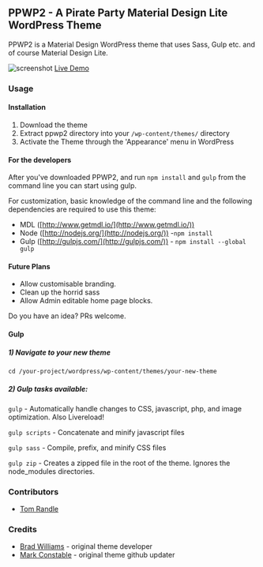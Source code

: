 ## PPWP2 - A Pirate Party Material Design Lite WordPress Theme

PPWP2 is a Material Design WordPress theme that uses Sass, Gulp etc. and of course Material Design Lite. 

![screenshot](https://i.imgur.com/CEWNtZa.png)
[Live Demo](https://pirateparty.org.au)

### Usage

#### Installation

1. Download the theme
2. Extract ppwp2 directory into your `/wp-content/themes/` directory
3. Activate the Theme through the 'Appearance' menu in WordPress

#### For the developers

After you've downloaded PPWP2, and run `npm install` and `gulp` from the command line you can start using gulp.

For customization, basic knowledge of the command line and the following dependencies are required to use this theme:

- MDL ([http://www.getmdl.io/](http://www.getmdl.io/))
- Node ([http://nodejs.org/](http://nodejs.org/)) -`npm install`
- Gulp ([http://gulpjs.com/](http://gulpjs.com/)) - `npm install --global gulp`

#### Future Plans
- Allow customisable branding.
- Clean up the horrid sass
- Allow Admin editable home page blocks.

Do you have an idea? PRs welcome. 

#### Gulp

##### 1) Navigate to your new theme
`cd /your-project/wordpress/wp-content/themes/your-new-theme`

##### 2) Gulp tasks available:

`gulp` - Automatically handle changes to CSS, javascript, php, and image optimization. Also Livereload!

`gulp scripts` - Concatenate and minify javascript files

`gulp sass` - Compile, prefix, and minify CSS files

`gulp zip` - Creates a zipped file in the root of the theme. Ignores the node_modules directories.

### Contributors
- [Tom Randle](https://github.com/Rundll)

### Credits
- [Brad Williams](https://github.com/braginteractive) - original theme developer
- [Mark Constable](https://github.com/markc) - original theme github updater
